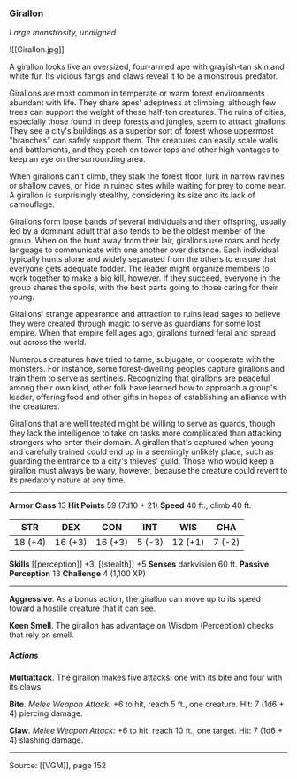 ### Girallon
_Large monstrosity, unaligned_

![[Girallon.jpg]]

A girallon looks like an oversized, four-armed ape with grayish-tan skin and white fur. Its vicious fangs and claws reveal it to be a monstrous predator.

Girallons are most common in temperate or warm forest environments abundant with life. They share apes' adeptness at climbing, although few trees can support the weight of these half-ton creatures. The ruins of cities, especially those found in deep forests and jungles, seem to attract girallons. They see a city's buildings as a superior sort of forest whose uppermost "branches" can safely support them. The creatures can easily scale walls and battlements, and they perch on tower tops and other high vantages to keep an eye on the surrounding area.

When girallons can't climb, they stalk the forest floor, lurk in narrow ravines or shallow caves, or hide in ruined sites while waiting for prey to come near. A girallon is surprisingly stealthy, considering its size and its lack of camouflage.

Girallons form loose bands of several individuals and their offspring, usually led by a dominant adult that also tends to be the oldest member of the group. When on the hunt away from their lair, girallons use roars and body language to communicate with one another over distance. Each individual typically hunts alone and widely separated from the others to ensure that everyone gets adequate fodder. The leader might organize members to work together to make a big kill, however. If they succeed, everyone in the group shares the spoils, with the best parts going to those caring for their young.

Girallons' strange appearance and attraction to ruins lead sages to believe they were created through magic to serve as guardians for some lost empire. When that empire fell ages ago, girallons turned feral and spread out across the world.

Numerous creatures have tried to tame, subjugate, or cooperate with the monsters. For instance, some forest-dwelling peoples capture girallons and train them to serve as sentinels. Recognizing that girallons are peaceful among their own kind, other folk have learned how to approach a group's leader, offering food and other gifts in hopes of establishing an alliance with the creatures.

Girallons that are well treated might be willing to serve as guards, though they lack the intelligence to take on tasks more complicated than attacking strangers who enter their domain. A girallon that's captured when young and carefully trained could end up in a seemingly unlikely place, such as guarding the entrance to a city's thieves' guild. Those who would keep a girallon must always be wary, however, because the creature could revert to its predatory nature at any time.



---

**Armor Class** 13
**Hit Points** 59 (7d10 + 21)
**Speed** 40 ft., climb 40 ft.

| STR     | DEX     | CON     | INT     | WIS     | CHA     |
|---------|---------|---------|---------|---------|---------|
| 18 (+4) | 16 (+3) | 16 (+3) | 5 (-3) | 12 (+1) | 7 (-2) |

**Skills** [[perception]] +3, [[stealth]] +5
**Senses** darkvision 60 ft.
**Passive Perception** 13
**Challenge** 4 (1,100 XP)

---

**Aggressive**. As a bonus action, the girallon can move up to its speed toward a hostile creature that it can see.

**Keen Smell**. The girallon has advantage on Wisdom (Perception) checks that rely on smell.

##### Actions
**Multiattack**. The girallon makes five attacks: one with its bite and four with its claws.

**Bite**. _Melee Weapon Attack:_ +6 to hit, reach 5 ft., one creature. Hit: 7 (1d6 + 4) piercing damage.

**Claw**. _Melee Weapon Attack:_ +6 to hit. reach 10 ft., one target. Hit: 7 (1d6 + 4) slashing damage.


---

Source: [[VGM]], page 152